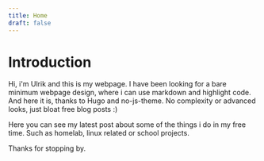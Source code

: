 ```yaml
---
title: Home
draft: false
---
```

# Introduction
Hi, i'm Ulrik and this is my webpage. I have been looking for a bare minimum webpage design, where i can use markdown and highlight code. And here it is, thanks to Hugo and no-js-theme. No complexity or advanced looks, just bloat free blog posts :)

Here you can see my latest post about some of the things i do in my free time. Such as homelab, linux related or school projects.

Thanks for stopping by.


